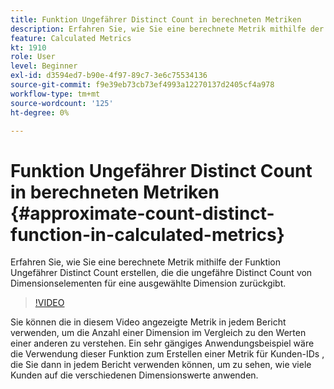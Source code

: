 ```yaml
---
title: Funktion Ungefährer Distinct Count in berechneten Metriken
description: Erfahren Sie, wie Sie eine berechnete Metrik mithilfe der Funktion Ungefährer Distinct Count erstellen, die die ungefähre Distinct Count von Dimensionselementen für eine ausgewählte Dimension zurückgibt.
feature: Calculated Metrics
kt: 1910
role: User
level: Beginner
exl-id: d3594ed7-b90e-4f97-89c7-3e6c75534136
source-git-commit: f9e39eb73cb73ef4993a12270137d2405cf4a978
workflow-type: tm+mt
source-wordcount: '125'
ht-degree: 0%

---
```


# Funktion Ungefährer Distinct Count in berechneten Metriken {#approximate-count-distinct-function-in-calculated-metrics}

Erfahren Sie, wie Sie eine berechnete Metrik mithilfe der Funktion Ungefährer Distinct Count erstellen, die die ungefähre Distinct Count von Dimensionselementen für eine ausgewählte Dimension zurückgibt.

>[!VIDEO](https://video.tv.adobe.com/v/23722/?quality=12&learn=on)

Sie können die in diesem Video angezeigte Metrik in jedem Bericht verwenden, um die Anzahl einer Dimension im Vergleich zu den Werten einer anderen zu verstehen. Ein sehr gängiges Anwendungsbeispiel wäre die Verwendung dieser Funktion zum Erstellen einer Metrik für Kunden-IDs , die Sie dann in jedem Bericht verwenden können, um zu sehen, wie viele Kunden auf die verschiedenen Dimensionswerte anwenden.
